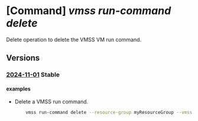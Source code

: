 # [Command] _vmss run-command delete_

Delete operation to delete the VMSS VM run command.

## Versions

### [2024-11-01](/Resources/mgmt-plane/L3N1YnNjcmlwdGlvbnMve30vcmVzb3VyY2Vncm91cHMve30vcHJvdmlkZXJzL21pY3Jvc29mdC5jb21wdXRlL3ZpcnR1YWxtYWNoaW5lc2NhbGVzZXRzL3t9L3ZpcnR1YWxtYWNoaW5lcy97fS9ydW5jb21tYW5kcy97fQ==/2024-11-01.xml) **Stable**

<!-- mgmt-plane /subscriptions/{}/resourcegroups/{}/providers/microsoft.compute/virtualmachinescalesets/{}/virtualmachines/{}/runcommands/{} 2024-11-01 -->

#### examples

- Delete a VMSS run command.
    ```bash
        vmss run-command delete --resource-group myResourceGroup --vmss-name myvmScaleSet --instance-id 0 --run-command-name myRunCommand
    ```
